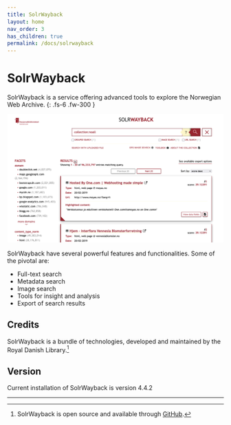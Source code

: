 ```yaml
---
title: SolrWayback
layout: home
nav_order: 3
has_children: true
permalink: /docs/solrwayback
---
```


# SolrWayback
SolrWayback is a service offering advanced tools to explore the Norwegian Web Archive.
{: .fs-6 .fw-300 }

![](./images/solrwayback-search.png)

SolrWayback have several powerful features and functionalities. Some of the pivotal are:
- Full-text search
- Metadata search
- Image search
- Tools for insight and analysis
- Export of search results

## Credits
SolrWayback is a bundle of technologies, developed and maintained by the Royal Danish Library.[^1]

## Version
Current installation of SolrWayback is version 4.4.2

----

[^1]: SolrWayback is open source and available through [GitHub](https://github.com/netarchivesuite/solrwayback/).